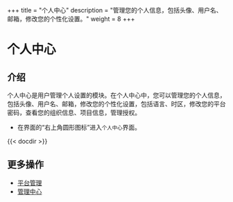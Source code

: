 ﻿+++
title = "个人中心"
description = "管理您的个人信息，包括头像、用户名、邮箱，修改您的个性化设置。"
weight = 8
+++

# 个人中心

## 介绍

个人中心是用户管理个人设置的模块。在个人中心中，您可以管理您的个人信息，包括头像、用户名、邮箱，修改您的个性化设置，包括语言、时区，修改您的平台密码，查看您的组织信息、项目信息，管理授权。

- 在界面的“右上角圆形图标”进入`个人中心`界面。

{{< docdir >}}

## 更多操作

- [平台管理](../manager-guide/system-configuration/)
- [管理中心](../manager-guide/manager-center/)
